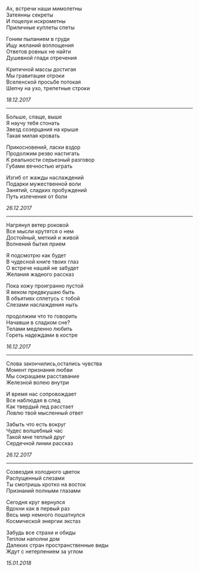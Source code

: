 Ах, встречи наши мимолетны  
Затеянны секреты  
И поцелуи искрометны  
Приличные куплеты спеты  
  
Гоним пыланием в груди  
Ищу желаний воплощения  
Ответов ровных не найти  
Душевной глади отречения  

Критичной массы достигая  
Мы гравитации отроки  
Вселенской просьбе потокая  
Шепчу на ухо, трепетные строки  

*18.12.2017*

---

Больше, слаще, выше  
Я научу тебя стонать  
Звезд созерцания на крыше  
Такая милая кровать  

Прикосновений, ласки вздор  
Продолжим резво настигать  
К реальности серьезный разговор  
Губами вечностью играть  

Изгиб от жажды наслаждений  
Подарки мужественной воли  
Занятий, сладких пробуждений  
Путь излечения от боли  

*26.12.2017*

---

Нагрянул ветер роковой  
Все мысли крутятся о нем  
Достойный, меткий и живой  
Волнений бытия прием  

Я подсмотрю как будет   
В чудесной книге твоих глаз  
О встрече нашей не забудет  
Желания жадного рассказ  

Пока хожу проигранно пустой   
Я веком предвкушаю быть   
В объятиях сплетусь с тобой  
Слезами наслаждения ныть  

продолжим что то говорить  
Начавши в сладком сне?  
Телами медленно любить  
Гореть надеждами в костре   

*16.12.2017*

---

Слова закончились,остались чувства  
Момент признания любви  
Мы сокращаем расставание  
Железной волею внутри  

И время нас сопровождает  
Все наблюдая в след  
Как твердый лед расстает  
Ловлю твой мысленный ответ  

Забыть что есть вокруг  
Чудес волшебный час  
Такой мне теплый друг  
Сердечной линии рассказ  

*26.12.2017*

---

Созвездия холодного цветок  
Распущенный слезами  
Ты смотришь кротко на восток  
Признаний полными глазами  

Сегодня круг вернулся  
Вдохни как в первый раз  
Весь мир немного пошатнулся  
Космической энергии экстаз  

Забудь все страхи и обиды  
Теплом наполни дом  
Далеких стран пространственные виды  
Ждут с нетерпением за углом  

*15.01.2018*
